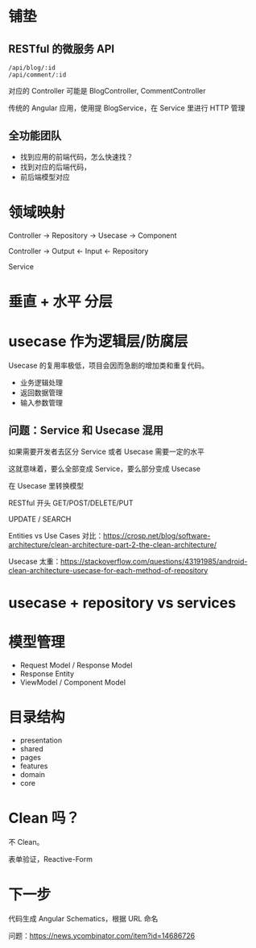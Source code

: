 # 铺垫

## RESTful 的微服务 API

```
/api/blog/:id
/api/comment/:id
```

对应的 Controller 可能是 BlogController, CommentController

传统的 Angular 应用，使用提 BlogService，在 Service 里进行 HTTP 管理

## 全功能团队

 - 找到应用的前端代码，怎么快速找？
 - 找到对应的后端代码，
 - 前后端模型对应


# 领域映射

Controller -> Repository -> Usecase -> Component

Controller -> Output <- Input <- Repository

Service


# 垂直  + 水平 分层

# usecase 作为逻辑层/防腐层

Usecase 的复用率极低，项目会因而急剧的增加类和重复代码。

 - 业务逻辑处理
 - 返回数据管理
 - 输入参数管理

## 问题：Service 和 Usecase 混用

如果需要开发者去区分 Service 或者 Usecase 需要一定的水平

这就意味着，要么全部变成 Service，要么部分变成 Usecase

在 Usecase 里转换模型

RESTful 开头 GET/POST/DELETE/PUT

UPDATE / SEARCH

Entities vs Use Cases 对比：https://crosp.net/blog/software-architecture/clean-architecture-part-2-the-clean-architecture/

Usecase 太重：https://stackoverflow.com/questions/43191985/android-clean-architecture-usecase-for-each-method-of-repository

# usecase + repository vs services

# 模型管理

 - Request Model / Response Model
 - Response Entity
 - ViewModel /  Component Model


# 目录结构

 - presentation
 - shared
 - pages
 - features
 - domain
 - core

# Clean 吗？

不 Clean。

表单验证，Reactive-Form

# 下一步

代码生成 Angular Schematics，根据 URL 命名

问题：https://news.ycombinator.com/item?id=14686726

